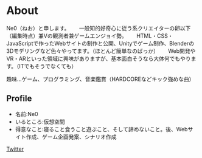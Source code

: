 # About

Ne0（ねお）と申します。　　
一般知的好奇心に従う系クリエイターの卵以下（編集時点）兼Vの観測者兼ゲームエンジョイ勢。　　
HTML・CSS・JavaScriptで作ったWebサイトの制作と公開、Unityでゲーム制作、Blenderの3Dモデリングなど色々やってます。（ほとんど簡単なのばっか）　　
Web開発やVR・ARといった領域に興味がありますが、基本面白そうなら大体何でもやります。（ITでもそうでなくても）　　

趣味…ゲーム、プログラミング、音楽鑑賞（HARDCOREなどキック強めな曲）


## Profile
- 名前:Ne0
- いるところ:仮想空間
- 得意なこと:寝ること食うこと遊ぶこと、そして諦めないこと。後、Webサイト作成、ゲーム企画発案、シナリオ作成

[Twitter](https://twitter.com/NEO_V_Obs)
